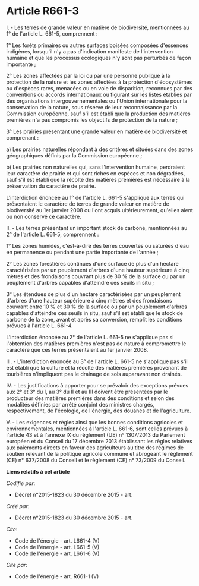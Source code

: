 # Article R661-3

I. - Les terres de grande valeur en matière de biodiversité, mentionnées au 1° de l'article L. 661-5, comprennent :

1° Les forêts primaires ou autres surfaces boisées composées d'essences indigènes, lorsqu'il n'y a pas d'indication manifeste
de l'intervention humaine et que les processus écologiques n'y sont pas perturbés de façon importante ;

2° Les zones affectées par la loi ou par une personne publique à la protection de la nature et les zones affectées à la
protection d'écosystèmes ou d'espèces rares, menacées ou en voie de disparition, reconnues par des conventions ou accords
internationaux ou figurant sur les listes établies par des organisations intergouvernementales ou l'Union internationale pour
la conservation de la nature, sous réserve de leur reconnaissance par la Commission européenne, sauf s'il est établi que la
production des matières premières n'a pas compromis les objectifs de protection de la nature ; 

3° Les prairies présentant une grande valeur en matière de biodiversité et comprenant : 

a) Les prairies naturelles répondant à des critères et situées dans des zones géographiques définis par la Commission
européenne ;

b) Les prairies non naturelles qui, sans l'intervention humaine, perdraient leur caractère de prairie et qui sont riches en
espèces et non dégradées, sauf s'il est établi que la récolte des matières premières est nécessaire à la préservation du
caractère de prairie.

L'interdiction énoncée au 1° de l'article L. 661-5 s'applique aux terres qui présentaient le caractère de terres de grande
valeur en matière de biodiversité au 1er janvier 2008 ou l'ont acquis ultérieurement, qu'elles aient ou non conservé ce
caractère. 

II. - Les terres présentant un important stock de carbone, mentionnées au 2° de l'article L. 661-5, comprennent :

1° Les zones humides, c'est-à-dire des terres couvertes ou saturées d'eau en permanence ou pendant une partie importante de
l'année ; 

2° Les zones forestières continues d'une surface de plus d'un hectare caractérisées par un peuplement d'arbres d'une hauteur
supérieure à cinq mètres et des frondaisons couvrant plus de 30 % de la surface ou par un peuplement d'arbres capables
d'atteindre ces seuils in situ ; 

3° Les étendues de plus d'un hectare caractérisées par un peuplement d'arbres d'une hauteur supérieure à cinq mètres et des
frondaisons couvrant entre 10 % et 30 % de la surface ou par un peuplement d'arbres capables d'atteindre ces seuils in situ,
sauf s'il est établi que le stock de carbone de la zone, avant et après sa conversion, remplit les conditions prévues à
l'article L. 661-4.

L'interdiction énoncée au 2° de l'article L. 661-5 ne s'applique pas si l'obtention des matières premières n'est pas de
nature à compromettre le caractère que ces terres présentaient au 1er janvier 2008. 

III. - L'interdiction énoncée au 3° de l'article L. 661-5 ne s'applique pas s'il est établi que la culture et la récolte des
matières premières provenant de tourbières n'impliquent pas le drainage de sols auparavant non drainés. 

IV. - Les justifications à apporter pour se prévaloir des exceptions prévues aux 2° et 3° du I, au 3° du II et au III doivent
être présentées par le producteur des matières premières dans des conditions et selon des modalités définies par arrêté
conjoint des ministres chargés, respectivement, de l'écologie, de l'énergie, des douanes et de l'agriculture. 

V. - Les exigences et règles ainsi que les bonnes conditions agricoles et environnementales, mentionnées à l'article L.
661-6, sont celles prévues à l'article 43 et à l'annexe IX du règlement (UE) n° 1307/2013 du Parlement européen et du Conseil
du 17 décembre 2013 établissant les règles relatives aux paiements directs en faveur des agriculteurs au titre des régimes de
soutien relevant de la politique agricole commune et abrogeant le règlement (CE) n° 637/2008 du Conseil et le règlement (CE)
n° 73/2009 du Conseil.

**Liens relatifs à cet article**

_Codifié par_:

  - Décret n°2015-1823 du 30 décembre 2015 - art.

_Créé par_:

  - Décret n°2015-1823 du 30 décembre 2015 - art.

_Cite_:

  - Code de l'énergie - art. L661-4 (V)
  - Code de l'énergie - art. L661-5 (V)
  - Code de l'énergie - art. L661-6 (V)

_Cité par_:

  - Code de l'énergie - art. R661-1 (V)
